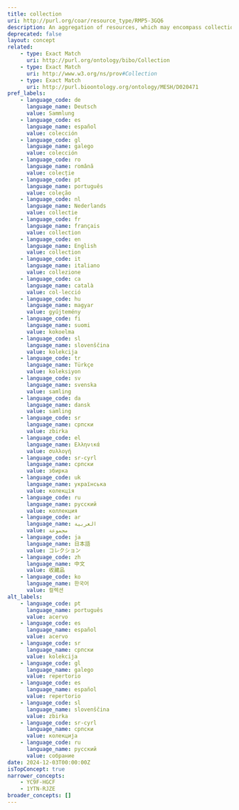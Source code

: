 ```yaml
---
title: collection
uri: http://purl.org/coar/resource_type/RMP5-3GQ6
description: An aggregation of resources, which may encompass collections of one resourceType as well as those of mixed types. A collection is described as a group; its parts may also be separately described. https://datacite-metadata-schema.readthedocs.io/en/4.5/appendices/appendix-1/resourceTypeGeneral/#collection
deprecated: false
layout: concept
related:
    - type: Exact Match
      uri: http://purl.org/ontology/bibo/Collection
    - type: Exact Match
      uri: http://www.w3.org/ns/prov#Collection
    - type: Exact Match
      uri: http://purl.bioontology.org/ontology/MESH/D020471
pref_labels:
    - language_code: de
      language_name: Deutsch
      value: Sammlung
    - language_code: es
      language_name: español
      value: colección
    - language_code: gl
      language_name: galego
      value: colección
    - language_code: ro
      language_name: română
      value: colecție
    - language_code: pt
      language_name: português
      value: coleção
    - language_code: nl
      language_name: Nederlands
      value: collectie
    - language_code: fr
      language_name: français
      value: collection
    - language_code: en
      language_name: English
      value: collection
    - language_code: it
      language_name: italiano
      value: collezione
    - language_code: ca
      language_name: català
      value: col·lecció
    - language_code: hu
      language_name: magyar
      value: gyűjtemény
    - language_code: fi
      language_name: suomi
      value: kokoelma
    - language_code: sl
      language_name: slovenščina
      value: kolekcija
    - language_code: tr
      language_name: Türkçe
      value: koleksiyon
    - language_code: sv
      language_name: svenska
      value: samling
    - language_code: da
      language_name: dansk
      value: samling
    - language_code: sr
      language_name: српски
      value: zbirka
    - language_code: el
      language_name: Ελληνικά
      value: συλλογή
    - language_code: sr-cyrl
      language_name: српски
      value: збирка
    - language_code: uk
      language_name: українська
      value: колекція
    - language_code: ru
      language_name: русский
      value: коллекция
    - language_code: ar
      language_name: العربية
      value: مجموعة
    - language_code: ja
      language_name: 日本語
      value: コレクション
    - language_code: zh
      language_name: 中文
      value: 收藏品
    - language_code: ko
      language_name: 한국어
      value: 컬렉션
alt_labels:
    - language_code: pt
      language_name: português
      value: acervo
    - language_code: es
      language_name: español
      value: acervo
    - language_code: sr
      language_name: српски
      value: kolekcija
    - language_code: gl
      language_name: galego
      value: repertorio
    - language_code: es
      language_name: español
      value: repertorio
    - language_code: sl
      language_name: slovenščina
      value: zbirka
    - language_code: sr-cyrl
      language_name: српски
      value: колекција
    - language_code: ru
      language_name: русский
      value: собрание
date: 2024-12-03T00:00:00Z
isTopConcept: true
narrower_concepts:
    - YC9F-HGCF
    - 1YTN-RJZE
broader_concepts: []
---
```


